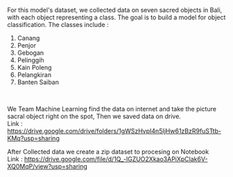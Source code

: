 For this model's dataset, we collected data on seven sacred objects in Bali, with each object representing a class. The goal is to build a model for object classification. The classes include : <br>

<ol>
  <li>Canang</li>
  <li>Penjor</li>
  <li>Gebogan</li>
  <li>Pelinggih</li>
  <li>Kain Poleng</li>
  <li>Pelangkiran</li>
  <li>Banten Saiban</li>
</ol>
<br>

We Team Machine Learning find the data on internet and take the picture sacral object right on the spot, Then we saved data on drive. <br>
Link : https://drive.google.com/drive/folders/1gWSzHvpI4n5IjHw61zBzR9fuSTtb-KMq?usp=sharing

After Collected data we create a zip dataset to procesing on Notebook <br>
Link : https://drive.google.com/file/d/1Q_-lGZUO2Xkao3APiXpClak6V-XQ0MqP/view?usp=sharing
